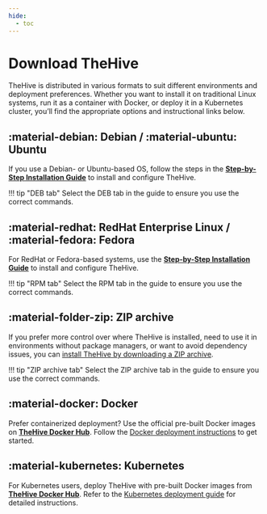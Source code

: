 ```yaml
---
hide:
  - toc
---
```


# Download TheHive

TheHive is distributed in various formats to suit different environments and deployment preferences. Whether you want to install it on traditional Linux systems, run it as a container with Docker, or deploy it in a Kubernetes cluster, you’ll find the appropriate options and instructional links below.

## :material-debian: Debian / :material-ubuntu: Ubuntu

If you use a Debian- or Ubuntu-based OS, follow the steps in the [**Step-by-Step Installation Guide**](../installation/step-by-step-installation-guide.md#material-beehive-outline-thehive-installation-and-configuration) to install and configure TheHive.

!!! tip "DEB tab"
    Select the DEB tab in the guide to ensure you use the correct commands.

## :material-redhat: RedHat Enterprise Linux / :material-fedora: Fedora

For RedHat or Fedora-based systems, use the [**Step-by-Step Installation Guide**](../installation/step-by-step-installation-guide.md#material-beehive-outline-thehive-installation-and-configuration) to install and configure TheHive.

!!! tip "RPM tab"
    Select the RPM tab in the guide to ensure you use the correct commands.

## :material-folder-zip: ZIP archive

If you prefer more control over where TheHive is installed, need to use it in environments without package managers, or want to avoid dependency issues, you can [install TheHive by downloading a ZIP archive](../installation/step-by-step-installation-guide.md#material-beehive-outline-thehive-installation-and-configuration).

!!! tip "ZIP archive tab"
    Select the ZIP archive tab in the guide to ensure you use the correct commands.

## :material-docker: Docker

Prefer containerized deployment? Use the official pre-built Docker images on [**TheHive Docker Hub**](https://hub.docker.com/r/strangebee/TheHive). Follow the [Docker deployment instructions](../installation/docker.md) to get started.

## :material-kubernetes: Kubernetes

For Kubernetes users, deploy TheHive with pre-built Docker images from [**TheHive Docker Hub**](https://hub.docker.com/r/strangebee/TheHive). Refer to the [Kubernetes deployment guide](../installation/kubernetes.md) for detailed instructions.